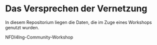 # Das Versprechen der Vernetzung

In diesem Repositorium liegen die Daten, die im Zuge eines Workshops genutzt wurden.

NFDI4Ing-Community-Workshop
